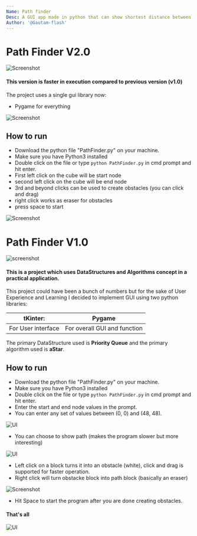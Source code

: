 ```yaml
---
Name: Path finder
Desc: A GUI app made in python that can show shortest distance between two blocks in a grid
Author: '@Gautam-flash'
---
```


# Path Finder V2.0
![Screenshot](images/det2.0.0.png)

#### This version is faster in execution compared to previous version (v1.0)

The project uses a single gui library now:
- Pygame for everything

![Screenshot](images/det2.0.3.png)

## How to run
- Download the python file "PathFinder.py" on your machine.
- Make sure you have Python3 installed
- Double click on the file or type `python PathFinder.py` in cmd prompt and hit enter.
- First left click on the cube will be start node
- second left click on the cube will be end node
- 3rd and beyond clicks can be used to create obstacles (you can click and drag)
- right click works as eraser for obstacles
- press space to start

![Screenshot](images/finished2.0.png)

# Path Finder V1.0

![screenshot](images/start.png)

#### This is a project which uses DataStructures and Algorithms concept in a practical application.

This project could have been a bunch of numbers but for the sake of User Experience and Learning I decided to implement GUI using two python libraries:


|tKinter:| Pygame|
|--------|-------|
|For User interface |For overall GUI and function|

The primary DataStructure used is <b>Priority Queue</b> and the primary algorithm used is <b>aStar</b>.

## How to run
- Download the python file "PathFinder.py" on your machine.
- Make sure you have Python3 installed
- Double click on the file or type `python PathFinder.py` in cmd prompt and hit enter.
- Enter the start and end node values in the prompt.
- You can enter any set of values between (0, 0) and (48, 48).

![UI](images/det0.png)

- You can choose to show path (makes the program slower but more interesting)

![UI](images/det1.png)

- Left click on a block turns it into an obstacle (white), click and drag is supported for faster operation.
- Right click will turn obstacke block into path block (basically an eraser)

![Screenshot](images/obstacle.png)

- Hit Space to start the program after you are done creating obstacles.

#### That's all

![UI](images/Finished.png)

